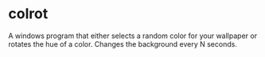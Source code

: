 colrot
======

A windows program that either selects a random color for your wallpaper or rotates the hue of a color. Changes the background every N seconds.